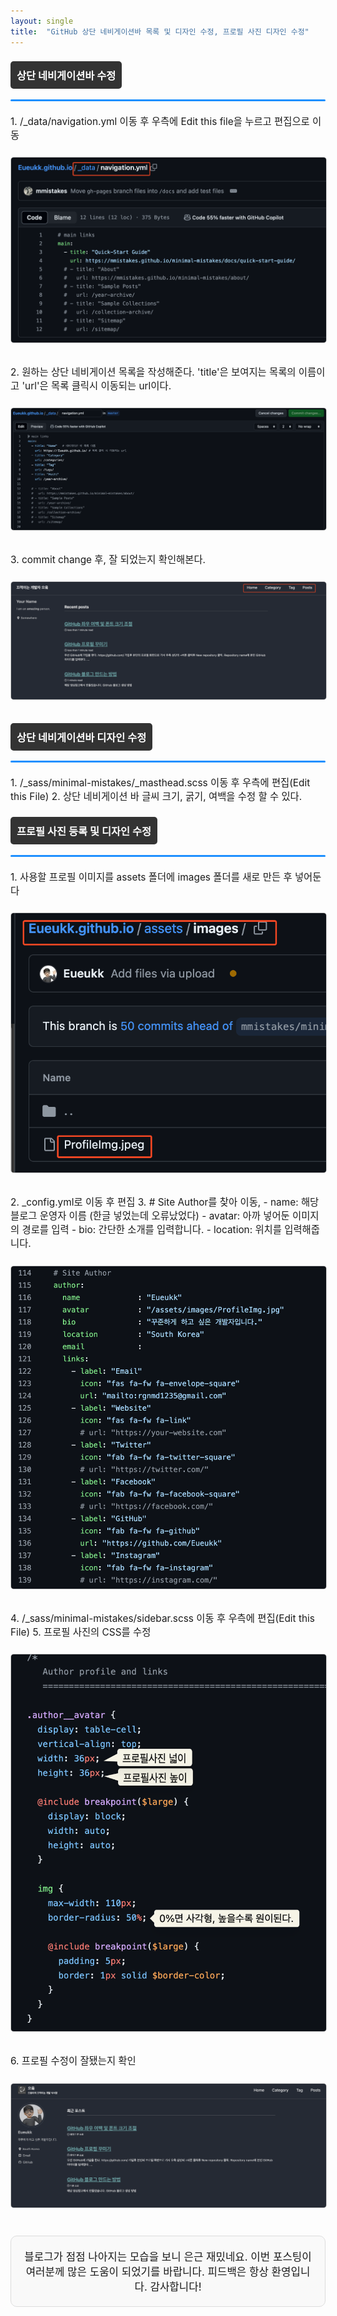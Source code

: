 ```yaml
---
layout: single
title:  "GitHub 상단 네비게이션바 목록 및 디자인 수정, 프로필 사진 디자인 수정"
---
```


<style>
.custom-heading {
  background-color: #333;
  color: white;
  padding: 10px;
  display: inline-block;
  border-radius: 5px;
}

.full-width-underline {
  width: 100%;
  height: 3px;
  background-color: #1E90FF;
  margin-top: 5px;
  border-radius: 5px;
}

.step {
  margin: 20px 0;
  font-size: 1.1em;
}

.step img {
  border: 1px solid #ccc;
  border-radius: 5px;
  margin: 10px 0;
}

.footer-note {
  margin-top: 30px;
  font-size: 1.2em;
  text-align: center;
  background-color: #f9f9f9;
  padding: 20px;
  border-radius: 10px;
  border: 1px solid #ddd;
}
</style>

### <span class="custom-heading">상단 네비게이션바 수정</span>
<div class="full-width-underline"></div>

<div class="step">
1. /_data/navigation.yml 이동 후 우측에 Edit this file을 누르고 편집으로 이동

![Untitled](https://github.com/Eueukk/Eueukk.github.io/raw/master/_posts/2024-07-16-GitHub%20Blog%20Profile%20%26%20Nav%20Edit%20Img/Untitled.png)
</div>

<div class="step">
2. 원하는 상단 네비게이션 목록을 작성해준다. 'title'은 보여지는 목록의 이름이고 'url'은 목록 클릭시 이동되는 url이다.

![Untitled](https://github.com/Eueukk/Eueukk.github.io/raw/master/_posts/2024-07-16-GitHub%20Blog%20Profile%20%26%20Nav%20Edit%20Img/Untitled%201.png)
</div>

<div class="step">
3. commit change 후, 잘 되었는지 확인해본다.

![Untitled](https://github.com/Eueukk/Eueukk.github.io/raw/master/_posts/2024-07-16-GitHub%20Blog%20Profile%20%26%20Nav%20Edit%20Img/Untitled%202.png)
</div>

### <span class="custom-heading">상단 네비게이션바 디자인 수정</span>
<div class="full-width-underline"></div>

<div class="step">
1. /_sass/minimal-mistakes/_masthead.scss 이동 후 우측에 편집(Edit this File)
2. 상단 네비게이션 바 글씨 크기, 굵기, 여백을 수정 할 수 있다.
</div>

### <span class="custom-heading">프로필 사진 등록 및 디자인 수정</span>
<div class="full-width-underline"></div>

<div class="step">
1. 사용할 프로필 이미지를 assets 폴더에 images 폴더를 새로 만든 후 넣어둔다

![Untitled](https://github.com/Eueukk/Eueukk.github.io/raw/master/_posts/2024-07-16-GitHub%20Blog%20Profile%20%26%20Nav%20Edit%20Img/Untitled%203.png)
</div>

<div class="step">
2. _config.yml로 이동 후 편집
3. # Site Author를 찾아 이동, 
   - name: 해당 블로그 운영자 이름 (한글 넣었는데 오류났었다)
   - avatar: 아까 넣어둔 이미지의 경로를 입력
   - bio: 간단한 소개를 입력합니다.
   - location: 위치를 입력해줍니다.

![Untitled](https://github.com/Eueukk/Eueukk.github.io/raw/master/_posts/2024-07-16-GitHub%20Blog%20Profile%20%26%20Nav%20Edit%20Img/Untitled%204.png)
</div>

<div class="step">
4. /_sass/minimal-mistakes/sidebar.scss 이동 후 우측에 편집(Edit this File)
5. 프로필 사진의 CSS를 수정

![Untitled](https://github.com/Eueukk/Eueukk.github.io/raw/master/_posts/2024-07-16-GitHub%20Blog%20Profile%20%26%20Nav%20Edit%20Img/Untitled%205.png)
</div>

<div class="step">
6. 프로필 수정이 잘됐는지 확인

![Untitled](https://github.com/Eueukk/Eueukk.github.io/raw/master/_posts/2024-07-16-GitHub%20Blog%20Profile%20%26%20Nav%20Edit%20Img/Untitled%206.png)
</div>

<div class="footer-note">
블로그가 점점 나아지는 모습을 보니 은근 재밌네요. 이번 포스팅이 여러분께 많은 도움이 되었기를 바랍니다. 
피드백은 항상 환영입니다. 감사합니다!
</div>